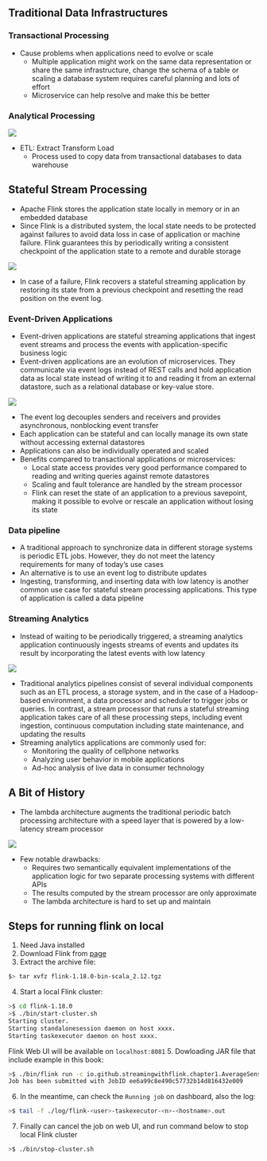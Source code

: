 ## Traditional Data Infrastructures

### Transactional Processing

- Cause problems when applications need to evolve or scale
  - Multiple application might work on the same data representation or share the same infrastructure, change the schema of a table or scaling a database system requires careful planning and lots of effort
  - Microservice can help resolve and make this be better

### Analytical Processing

![](./analytics_processing.png)

- ETL: Extract Transform Load
  - Process used to copy data from transactional databases to data warehouse

## Stateful Stream Processing

- Apache Flink stores the application state locally in memory or in an embedded database
- Since Flink is a distributed system, the local state needs to be protected against failures to avoid data loss in case of application or machine failure. Flink guarantees this by periodically writing a consistent checkpoint of the application state to a remote and durable storage

![](./flink_stage.png)

- In case of a failure, Flink recovers a stateful streaming application by restoring its state from a previous checkpoint and resetting the read position on the event log.

### Event-Driven Applications

- Event-driven applications are stateful streaming applications that ingest event streams and process the events with application-specific business logic
- Event-driven applications are an evolution of microservices. They communicate via event logs instead of REST calls and hold application data as local state instead of writing it to and reading it from an external datastore, such as a relational database or key-value store.

![](event_driven.png)

- The event log decouples senders and receivers and provides asynchronous, nonblocking event transfer
- Each application can be stateful and can locally manage its own state without accessing external datastores
- Applications can also be individually operated and scaled
- Benefits compared to transactional applications or microservices:
  - Local state access provides very good performance compared to reading and writing queries against remote datastores
  - Scaling and fault tolerance are handled by the stream processor
  - Flink can reset the state of an application to a previous savepoint, making it possible to evolve or rescale an application without losing its state

### Data pipeline

- A traditional approach to synchronize data in different storage systems is periodic ETL jobs. However, they do not meet the latency requirements for many of today’s use cases
- An alternative is to use an event log to distribute updates
- Ingesting, transforming, and inserting data with low latency is another common use case for stateful stream processing applications. This type of application is called a data pipeline

### Streaming Analytics

- Instead of waiting to be periodically triggered, a streaming analytics application continuously ingests streams of events and updates its result by incorporating the latest events with low latency

![](./streaming_analytics.png)

- Traditional analytics pipelines consist of several individual components such as an ETL process, a storage system, and in the case of a Hadoop-based environment, a data processor and scheduler to trigger jobs or queries. In contrast, a stream processor that runs a stateful streaming application takes care of all these processing steps, including event ingestion, continuous computation including state maintenance, and updating the results
- Streaming analytics applications are commonly used for:
  - Monitoring the quality of cellphone networks
  - Analyzing user behavior in mobile applications
  - Ad-hoc analysis of live data in consumer technology

## A Bit of History

- The lambda architecture augments the traditional periodic batch processing architecture with a speed layer that is powered by a low-latency stream processor

![](./lambda_arch.png)

- Few notable drawbacks:
  - Requires two semantically equivalent implementations of the application logic for two separate processing systems with different APIs
  - The results computed by the stream processor are only approximate
  - The lambda architecture is hard to set up and maintain

## Steps for running flink on local

1. Need Java installed
2. Download Flink from [page](https://flink.apache.org/)
3. Extract the archive file:
  ```bash
  $> tar xvfz flink-1.18.0-bin-scala_2.12.tgz
  ```
4. Start a local Flink cluster:
  ```bash
  >$ cd flink-1.18.0
  >$ ./bin/start-cluster.sh
  Starting cluster.
  Starting standalonesession daemon on host xxxx.
  Starting taskexecutor daemon on host xxxx.
  ```
  Flink Web UI will be available on `localhost:8081`
5. Dowloading JAR file that include example in this book:
  ```bash
  >$ ./bin/flink run -c io.github.streamingwithflink.chapter1.AverageSensorReadings examples-scala.jar
  Job has been submitted with JobID ee6a99c8e490c57732b14d816432e009
  ```
6. In the meantime, can check the `Running job` on dashboard, also the log:
  ```bash
  >$ tail -f ./log/flink-<user>-taskexecutor-<n>-<hostname>.out
  ```
7. Finally can cancel the job on web UI, and run command below to stop local Flink cluster
  ```bash
  >$ ./bin/stop-cluster.sh
  ```